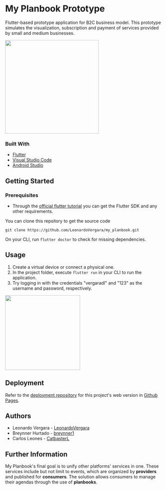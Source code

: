 
# My Planbook Prototype
Flutter-based prototype application for B2C business model. This prototype simulates the visualization, subscription and payment of services provided by small and medium businesses.

<img src="https://raw.githubusercontent.com/LeonardoVergara/my_planbook/main/.github/images/home.png" width="300">

### Built With

 - [Flutter](https://flutter.dev)
 - [Visual Studio Code](https://code.visualstudio.com)
 - [Android Studio](https://developer.android.com/studio)

## Getting Started
### Prerequisites

 - Through the [official flutter tutorial](https://docs.flutter.dev/get-started/install) you can get the Flutter SDK and any other requirements.

You can clone this repsitory to get the source code

    git clone https://github.com/LeonardoVergara/my_planbook.git

On your CLI, run `flutter doctor` to check for missing dependencies.

## Usage

 1. Create a virtual device or connect a physical one.
 2. In the project folder, execute `flutter run` in your CLI to run the application.
 3. Try logging in with the credentials "vergaradl" and "123" as the username and password, respectively.
 <img src="https://raw.githubusercontent.com/LeonardoVergara/my_planbook/main/.github/images/login.png" width="240">

## Deployment

Refer to the [deployment repository](https://github.com/LeonardoVergara/myplanbook.github.io) for this project's web version in [Github Pages](https://pages.github.com).

## Authors

 - Leonardo Vergara - [LeonardoVergara](https://github.com/LeonardoVergara)
 - Breynner Hurtado - [breynner1](https://github.com/breynner1)
 - Carlos Leones - [CatbasterL](https://github.com/CatbasterL)

## Further Information
My Planbook's final goal is to unify other platforms' services in one. These services include but not limit to events, which are organized by **providers** and published for **consumers**. The solution allows consumers to manage their agendas through the use of **planbooks**.
